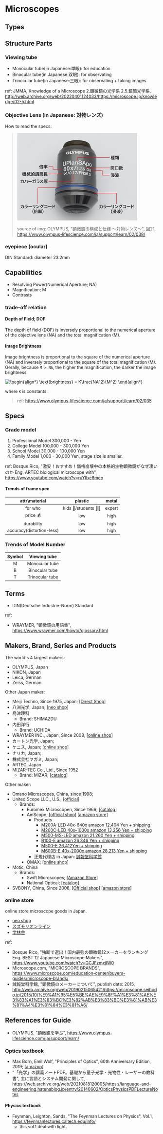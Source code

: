 # Microscopes

## Types

## Structure Parts

### Viewing tube

- Monocular tube(in Japanese:単眼): for education
- Binocular tube(in Japanese:双眼): for observating
- Trinocular tube(in Japanese:三眼): for observating + taking images

ref: JMMA, Knowledge of a Microscope 2.顕微鏡の光学系 2.5.鏡筒光学系, http://web.archive.org/web/20220401124033/https://microscope.jp/knowledge/02-5.html

### Objective Lens (in Japanese: 対物レンズ)

How to read the specs:

> !["顕微鏡の構成と仕様 ～対物レンズ～", 図21](img/objectiveLens_spec_cite__www.olympus-lifescience.com_ja_support_learn_02_038__img_20.jpg)
>
> source of img: OLYMPUS, "顕微鏡の構成と仕様 ～対物レンズ～", 図21, https://www.olympus-lifescience.com/ja/support/learn/02/038/

### eyepiece (ocular)

DIN Standard: diameter 23.2mm

## Capabilities

- Resolving Power(Numerical Aperture; NA)
- Magnification; M
- Contrasts

### trade-off relation

#### Depth of Field; DOF

The depth of field (DOF) is inversely proportional to the numerical aperture of the objective lens (NA) and the total magnification (M).

#### Image Brightness

Image brightness is proportional to the square of the numerical aperture (NA) and inversely proportional to the square of the total magnification (M). Gerally, because `M > NA`, the higher the magnification, the darker the image brightness.

![\begin{align*}
\text{brightness} = K\frac{NA^2}{M^2} 
\end{align*}
](https://render.githubusercontent.com/render/math?math=%5Ccolor%7Bblack%7D%5Cdisplaystyle+%5Cbegin%7Balign%2A%7D%0A%5Ctext%7Bbrightness%7D+%3D+K%5Cfrac%7BNA%5E2%7D%7BM%5E2%7D+%0A%5Cend%7Balign%2A%7D%0A)

where `K` is constants.

> ref: https://www.olympus-lifescience.com/ja/support/learn/02/035

## Specs

### Grade model

1. Professional Model 300,000 - Yen
2. College Model 100,000 - 300,000 Yen
3. School Model 30,000 - 100,000 Yen
4. Family Model 1,000 - 30,000 Yen, stage size is smaller.

ref: Bosque Rico, "激安！おすすめ！価格崩壊中の本格的生物顕微鏡がなぜ凄いのか Eng. ARTEC biological microscope with", https://www.youtube.com/watch?v=ruYlIxc8mco

#### Trends of frame spec

|attr\material|plastic|metal|
|:-:|:-:|:-:|
|for who|kids :child:/students :student: |expert |
|price :moneybag: |low|high|
|durability|low|high|
|accuracy(distortion-less)|low|high|

### Trends of Model Number 

|Symbol|Viewing tube|
|:-:|:-:|
|M|Monocular tube|
|B|Binocular tube|
|T|Trinocular tube|

## Terms

- DIN(Deutsche Industrie-Norm) Standard 

ref:
- WRAYMER, "顕微鏡の用語集", https://www.wraymer.com/howto/glossary.html

## Makers, Brand, Series and Products

The world's 4 largest makers:

- OLYMPUS, Japan
- NIKON, Japan
- Leica, German
- Zeiss, German

Other Japan maker:

- Meiji Techno, Since 1975, Japan; [[Direct Shop]](http://shop.meijitechno.jp/index.html)
- 八洲光学, Japan; [[neo shop]](http://www.neoshop.rupon.jp/158.html)
- 島津理科
  - Brand: SHIMAZDU
- 内田洋行
  - Brand: UCHIDA
- WRAYMER INC., Japan, Since 2008; [[online shop]](https://www.wraymer.com/shop.html)
- カートン光学, Japan;
- ケニス, Japan; [[online shop]](https://www.kenis.co.jp/onlineshop/list/25)
- ナリカ, Japan;
- 株式会社ヤガミ, Japan;
- ARTEC, Japan
- MIZAR-TEC Co., Ltd., Since 1952
  - Brand: MIZAR; [[catalog]](https://www.mizar.co.jp/product/index/3)

Other maker: 

- Omano Microscopes, China, since 1998;
- United Scope LLC., U.S.; [[official]](https://www.unitedscope.com/brands)
  - Brands: 
    - Euromex Microscopen, Since 1966; [[catalog]](https://www.euromex.com/en/products/products/upright-microscopes/education-upright-microscopes/)
    - AmScope; [[official shop]](https://amscope.com/collections/compound-microscopes) [[amazon store]](https://www.amazon.com/stores/page/352042C3-4DFD-4EF8-A88A-75D1A1697223?ingress=2&visitId=8f0b717d-4588-421e-ad92-cf96ad85931c&ref_=ast_bln)
      - Products
        - [M200A-LED 40x-640x amazon 12,404 Yen + shipping](https://amzn.to/3DzOHad) 
        - [M200C-LED 40x-1000x amazon 13,256 Yen + shipping](https://amzn.to/3DPArdL)
        - [M500-MS-LED amazon 21,260 Yen + shipping](https://amzn.to/3uRIYbN)
        - [B100-E amazon 26,346 Yen + shipping](https://amzn.to/3DBnGDe)
        - [M500-E 26,412Yen + shipping](https://amzn.to/3J7wulv)
        - [M600B-E 40x-2000x amazon 28,213 Yen + shipping](https://amzn.to/3vbFMrV)
      - 正規代理店 in Japan: [誠報堂科学館](https://microscope.seihodo.jp/)
    - OMAX; [[online shop]](https://omaxmicroscope.com/compound-microscopes.html?dir=asc&limit=36&order=price)
- Motic, China
  - Brands: 
    - Swift Microscopes; [[Amazon Store]](https://www.amazon.co.jp/stores/page/BEC8886A-1124-41AC-A09C-F4487112C0CA?ingress=2&visitId=a9b34bf8-400b-40a1-96ff-d45dc8a15eb7&ref_=ast_bln)
    - National Optical; [[catalog]](https://nationaloptical.com/products/compound-microscopes) 
- SVBONY, China, Since 2008, [[Official shop]](https://www.svbony.jp/shop/category/microscope?product_list_order_dir=Price,asc&product_list_mode=grid) [[amazon store]](https://www.amazon.co.jp/stores/page/93637938-9117-498C-BCEA-15C15E0344C1?ingress=2&visitId=210c8d99-acf2-4568-a724-0e94412b04b5&ref_=ast_bln)

### online store

online store microscope goods in Japan.

-  [neo shop](http://www.neoshop.rupon.jp/158.html)
-  [スズモリオンライン](https://item.rakuten.co.jp/suzumori/)
-  [学林舎](https://gakurinsha.shop-pro.jp/?mode=cate&cbid=669973&csid=23)

ref:
- Bosque Rico, "独断で選出！国内最強の顕微鏡12メーカーをランキング Eng. BEST 12 Japanese Microscope Makers", https://www.youtube.com/watch?v=GCJFzmxjIW0
- Microscope.com, "MICROSCOPE BRANDS", https://www.microscope.com/education-center/buyers-guides/microscope-brands/
- 誠報堂科学館, "顕微鏡のメーカーについて", publish date: 2015,
http://web.archive.org/web/20190215065421/https://microscope.seihodo.jp/2015/10/%E9%A1%95%E5%BE%AE%E9%8F%A1%E3%81%AE%E3%83%A1%E3%83%BC%E3%82%AB%E3%83%BC%E3%81%AB%E3%81%A4%E3%81%84%E3%81%A6/

## References for Guide

- OLYMPUS, "顕微鏡を学ぶ", https://www.olympus-lifescience.com/ja/support/learn/

### Optics textbook

- Max Born, Emil Wolf, "Principles of Optics", 60th Anniversary Edition, 2019; [[amazon]](https://amzn.to/3u7xmm4)
- "「光学」の講義ノートPDF。基礎から量子光学・光物性・レーザーの教科書", 主に言語とシステム開発に関して, https://web.archive.org/web/20210818120005/https://language-and-engineering.hatenablog.jp/entry/20140602/OpticsPhysicsPDFLectureNotes

#### Physics textbook
 
- Feynman, Leighton, Sands, "The Feynman Lectures on Physics", Vol.1, https://feynmanlectures.caltech.edu/info/
  - this vol.1 deal with light.

